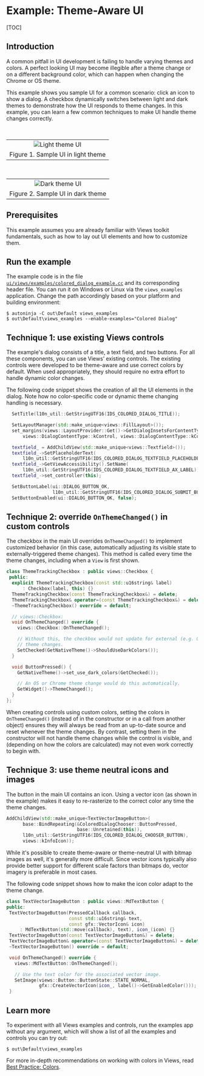 # Example: Theme-Aware UI

[TOC]

## Introduction

A common pitfall in UI development is failing to handle varying themes and
colors. A perfect looking UI may become illegible after a theme change or on a
different background color, which can happen when changing the Chrome or OS
theme.

This example shows you sample UI for a common scenario: click an icon to show
a dialog. A checkbox dynamically switches between light and dark themes to
demonstrate how the UI responds to theme changes. In this example, you can
learn a few common techniques to make UI handle theme changes correctly.

&nbsp;

|                                              |
|                :---:                         |
| ![Light theme UI](theme_aware_light.png)     |
| Figure 1. Sample UI in light theme           |

&nbsp;

|                                              |
|                :---:                         |
| ![Dark theme UI](theme_aware_dark.png)       |
| Figure 2. Sample UI in dark theme            |


## Prerequisites

This example assumes you are already familiar with Views toolkit fundamentals,
such as how to lay out UI elements and how to customize them.


## Run the example

The example code is in the file
[`ui/views/examples/colored_dialog_example.cc`](https://source.chromium.org/chromium/chromium/src/+/main:ui/views/examples/colored_dialog_example.cc)
and its corresponding header file. You can run it on Windows or Linux via
the `views_examples` application. Change the path accordingly based on your
platform and building environment:


``` shell
$ autoninja -C out\Default views_examples
$ out\Default\views_examples --enable-examples="Colored Dialog"
```


## Technique 1: use existing Views controls

The example's dialog consists of a title, a text field, and two buttons.
For all these components, you can use Views’ existing controls. The existing
controls were developed to be theme-aware and use correct colors by default.
When used appropriately, they should require no extra effort to handle dynamic
color changes.

The following code snippet shows the creation of all the UI elements in the
dialog. Note how no color-specific code or dynamic theme changing handling
is necessary.


``` cpp
  SetTitle(l10n_util::GetStringUTF16(IDS_COLORED_DIALOG_TITLE));

  SetLayoutManager(std::make_unique<views::FillLayout>());
  set_margins(views::LayoutProvider::Get()->GetDialogInsetsForContentType(
      views::DialogContentType::kControl, views::DialogContentType::kControl));

  textfield_ = AddChildView(std::make_unique<views::Textfield>());
  textfield_->SetPlaceholderText(
      l10n_util::GetStringUTF16(IDS_COLORED_DIALOG_TEXTFIELD_PLACEHOLDER));
  textfield_->GetViewAccessibility().SetName(
      l10n_util::GetStringUTF16(IDS_COLORED_DIALOG_TEXTFIELD_AX_LABEL));
  textfield_->set_controller(this);

  SetButtonLabel(ui::DIALOG_BUTTON_OK,
                 l10n_util::GetStringUTF16(IDS_COLORED_DIALOG_SUBMIT_BUTTON));
  SetButtonEnabled(ui::DIALOG_BUTTON_OK, false);
```


## Technique 2: override `OnThemeChanged()` in custom controls

The checkbox in the main UI overrides `OnThemeChanged()` to implement
customized behavior (in this case, automatically adjusting its visible state
to externally-triggered theme changes).  This method is called every time the
theme changes, including when a `View` is first shown.


``` cpp
class ThemeTrackingCheckbox : public views::Checkbox {
 public:
  explicit ThemeTrackingCheckbox(const std::u16string& label)
      : Checkbox(label, this) {}
  ThemeTrackingCheckbox(const ThemeTrackingCheckbox&) = delete;
  ThemeTrackingCheckbox& operator=(const ThemeTrackingCheckbox&) = delete;
  ~ThemeTrackingCheckbox() override = default;

  // views::Checkbox:
  void OnThemeChanged() override {
    views::Checkbox::OnThemeChanged();

    // Without this, the checkbox would not update for external (e.g. OS-driven)
    // theme changes.
    SetChecked(GetNativeTheme()->ShouldUseDarkColors());
  }

  void ButtonPressed() {
    GetNativeTheme()->set_use_dark_colors(GetChecked());

    // An OS or Chrome theme change would do this automatically.
    GetWidget()->ThemeChanged();
  }
};
```


When creating controls using custom colors, setting the colors in
`OnThemeChanged()` (instead of in the constructor or in a call from another
object) ensures they will always be read from an up-to-date source and reset
whenever the theme changes. By contrast, setting them in the constructor will
not handle theme changes while the control is visible, and (depending on how
the colors are calculated) may not even work correctly to begin with.


## Technique 3: use theme neutral icons and images

The button in the main UI contains an icon. Using a vector icon (as shown in
the example) makes it easy to re-rasterize to the correct color any time the
theme changes.


``` cpp
AddChildView(std::make_unique<TextVectorImageButton>(
      base::BindRepeating(&ColoredDialogChooser::ButtonPressed,
                          base::Unretained(this)),
      l10n_util::GetStringUTF16(IDS_COLORED_DIALOG_CHOOSER_BUTTON),
      views::kInfoIcon));
```

While it's possible to create theme-aware or theme-neutral UI with bitmap
images as well, it's generally more difficult. Since vector icons typically
also provide better support for different scale factors than bitmaps do,
vector imagery is preferable in most cases.

The following code snippet shows how to make the icon color adapt to the theme
change.

``` cpp
class TextVectorImageButton : public views::MdTextButton {
public:
 TextVectorImageButton(PressedCallback callback,
                       const std::u16string& text,
                       const gfx::VectorIcon& icon)
     : MdTextButton(std::move(callback), text), icon_(icon) {}
 TextVectorImageButton(const TextVectorImageButton&) = delete;
 TextVectorImageButton& operator=(const TextVectorImageButton&) = delete;
 ~TextVectorImageButton() override = default;

 void OnThemeChanged() override {
   views::MdTextButton::OnThemeChanged();

   // Use the text color for the associated vector image.
   SetImage(views::Button::ButtonState::STATE_NORMAL,
            gfx::CreateVectorIcon(icon_, label()->GetEnabledColor()));
 }
```


## Learn more

To experiment with all Views examples and controls, run the examples app
without any argument, which will show a list of all the examples and controls
you can try out:


``` shell
$ out\Default\views_examples
```

For more in-depth recommendations on working with colors in Views, read
[Best Practice: Colors](https://chromium.googlesource.com/chromium/src/+/HEAD/docs/ui/learn/bestpractices/colors.md).

